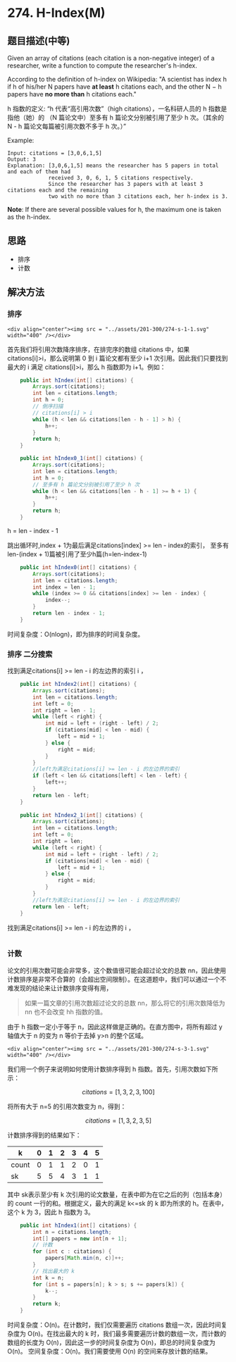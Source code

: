 # 274. H-Index\(M\)



## 题目描述\(中等\)

Given an array of citations \(each citation is a non-negative integer\) of a researcher, write a function to compute the researcher's h-index.

According to the definition of h-index on Wikipedia: "A scientist has index h if h of his/her N papers have **at least** h citations each, and the other N − h papers have **no more than** h citations each."

h 指数的定义: “h 代表“高引用次数”（high citations），一名科研人员的 h 指数是指他（她）的 （N 篇论文中）至多有 h 篇论文分别被引用了至少 h 次。（其余的 N - h 篇论文每篇被引用次数不多于 h 次。）”

Example:

```
Input: citations = [3,0,6,1,5]
Output: 3 
Explanation: [3,0,6,1,5] means the researcher has 5 papers in total and each of them had 
             received 3, 0, 6, 1, 5 citations respectively. 
             Since the researcher has 3 papers with at least 3 citations each and the remaining 
             two with no more than 3 citations each, her h-index is 3.
```

**Note**: If there are several possible values for h, the maximum one is taken as the h-index.

## 思路

* 排序
* 计数

## 解决方法

### 排序

```
<div align="center"><img src = "../assets/201-300/274-s-1-1.svg" width="400" /></div>
```
首先我们将引用次数降序排序，在排完序的数组 citations 中，如果 citations[i]>i，那么说明第 0 到 i 篇论文都有至少 i+1 次引用。因此我们只要找到最大的 i 满足 citations[i]>i，那么 h 指数即为 i+1。例如：


```java
    public int hIndex(int[] citations) {
        Arrays.sort(citations);
        int len = citations.length;
        int h = 0;
        // 倒序扫描
        // citations[i] > i
        while (h < len && citations[len - h - 1] > h) {
            h++;
        }
        return h;
    }

    public int hIndex0_1(int[] citations) {
        Arrays.sort(citations);
        int len = citations.length;
        int h = 0;
        // 至多有 h 篇论文分别被引用了至少 h 次
        while (h < len && citations[len - h - 1] >= h + 1) {
            h++;
        }
        return h;
    }
```
h = len - index - 1

跳出循环时,index + 1为最后满足citations[index] >= len - index的索引，
至多有len-(index + 1)篇被引用了至少h篇(h=len-index-1)

```java
    public int hIndex0(int[] citations) {
        Arrays.sort(citations);
        int len = citations.length;
        int index = len - 1;
        while (index >= 0 && citations[index] >= len - index) {
            index--;
        }
        return len - index - 1;
    }
```

时间复杂度：O(nlogn)，即为排序的时间复杂度。



### 排序 二分搜索

找到满足citations[i] >= len - i 的左边界的索引 i ，

```java
    public int hIndex2(int[] citations) {
        Arrays.sort(citations);
        int len = citations.length;
        int left = 0;
        int right = len - 1;
        while (left < right) {
            int mid = left + (right - left) / 2;
            if (citations[mid] < len - mid) {
                left = mid + 1;
            } else {
                right = mid;
            }
        }
        //left为满足citations[i] >= len - i 的左边界的索引
        if (left < len && citations[left] < len - left) {
            left++;
        }
        return len - left;
    }
    
    public int hIndex2_1(int[] citations) {
        Arrays.sort(citations);
        int len = citations.length;
        int left = 0;
        int right = len;
        while (left < right) {
            int mid = left + (right - left) / 2;
            if (citations[mid] < len - mid) {
                left = mid + 1;
            } else {
                right = mid;
            }
        }
        //left为满足citations[i] >= len - i 的左边界的索引
        return len - left;
    }
```

找到满足citations[i] >= len - i 的左边界的 i ，

```java

```

### 计数

论文的引用次数可能会非常多，这个数值很可能会超过论文的总数 nn，因此使用计数排序是非常不合算的（会超出空间限制）。在这道题中，我们可以通过一个不难发现的结论来让计数排序变得有用，

> 如果一篇文章的引用次数超过论文的总数 nn，那么将它的引用次数降低为 nn 也不会改变 hh 指数的值。

由于 h 指数一定小于等于 n，因此这样做是正确的。在直方图中，将所有超过 y 轴值大于 n 的变为 n 等价于去掉 y>n 的整个区域。
```
<div align="center"><img src = "../assets/201-300/274-s-3-1.svg" width="400" /></div>
```

我们用一个例子来说明如何使用计数排序得到 h 指数。首先，引用次数如下所示：

$$ citations=[1,3,2,3,100] $$

将所有大于 n=5 的引用次数变为 n，得到：

$$ citations=[1,3,2,3,5] $$

计数排序得到的结果如下：


| k     | 0   | 1   | 2   | 3   | 4   | 5   |
| ----- | --- | --- | --- | --- | --- | --- |
| count | 0   | 1   | 1   | 2   | 0   | 1   |
| sk    | 5   | 5   | 4   | 3   | 1   | 1   |

其中 sk表示至少有 k 次引用的论文数量，在表中即为在它之后的列（包括本身）的 count 一行的和。根据定义，最大的满足 k<=sk 的 k 即为所求的 h。在表中，这个 k 为 3，因此 h 指数为 3。


```java
    public int hIndex1(int[] citations) {
        int n = citations.length;
        int[] papers = new int[n + 1];
        // 计数
        for (int c : citations) {
            papers[Math.min(n, c)]++;
        }
        // 找出最大的 k
        int k = n;
        for (int s = papers[n]; k > s; s += papers[k]) {
            k--;
        }
        return k;
    }
```

时间复杂度：O(n)。在计数时，我们仅需要遍历 citations 数组一次，因此时间复杂度为 O(n)。在找出最大的 k 时，我们最多需要遍历计数的数组一次，而计数的数组的长度为 O(n)，因此这一步的时间复杂度为 O(n)，即总的时间复杂度为 O(n)。
空间复杂度：O(n)。我们需要使用 O(n) 的空间来存放计数的结果。


